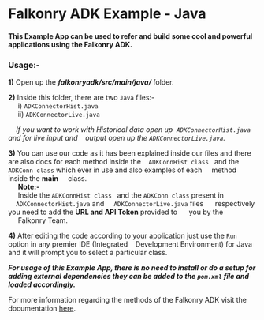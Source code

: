 # Falkonry ADK Example - Java
#### This Example App can be used to refer and build some cool and powerful applications using the Falkonry ADK.

### Usage:-

**1)** Open up the **_falkonryadk/src/main/java/_** folder.<br>

**2)** Inside this folder, there are two `Java` files:-<br>
&nbsp;&nbsp;&nbsp;&nbsp; i) `ADKConnectorHist.java` <br>
&nbsp;&nbsp;&nbsp;&nbsp; ii) `ADKConnectorLive.java` <br>

&nbsp;&nbsp;&nbsp;&nbsp;_If you want to work with Historical data open up &nbsp;`ADKConnectorHist.java` and for live
input and &nbsp;&nbsp; output open up the `ADKConnectorLive.java`._ <br>

**3)** You can use our code as it has been explained inside our files and
there are also docs for each method inside the &nbsp;&nbsp;&nbsp;`ADKConnHist class`
&nbsp;&nbsp;and the `ADKConn class` which ever in use and also examples of each
&nbsp;&nbsp;&nbsp;&nbsp;method inside the **main** &nbsp;&nbsp;&nbsp;&nbsp;class.<br>
&nbsp;&nbsp;&nbsp;&nbsp; **Note:-** <br>
&nbsp;&nbsp;&nbsp;&nbsp; Inside the `ADKConnHist class ` and the `ADKConn class` present in &nbsp;&nbsp;&nbsp;&nbsp;`ADKConnectorHist.java` and &nbsp;&nbsp;&nbsp;&nbsp;`ADKConnectorLive.java` files
&nbsp;&nbsp;&nbsp;&nbsp;&nbsp;respectively you need to add the **URL and API Token** provided to
&nbsp;&nbsp;&nbsp;&nbsp;&nbsp;you by the &nbsp;&nbsp;&nbsp;&nbsp;&nbsp;Falkonry Team.

**4)** After editing the code according to your application just use the `Run` option in any premier IDE (Integrated &nbsp;&nbsp;&nbsp;Development Environment) for Java and it will prompt you to select a particular class.

**_For usage of this Example App, there is no need to install or do a setup for adding external dependencies they can be added to the `pom.xml` file and loaded accordingly._**<br>

 For more information regarding the methods of the Falkonry ADK visit the documentation [here](https://help.falkonry.com/en/latest/adk_documentation.html).
